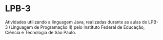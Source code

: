 # LPB-3
Atividades utilizando a linguagem Java, realizadas durante as aulas de LPB-3 (Linguagem de Programação II) pelo Instituto Federal de Educação, Ciência e Tecnologia de São Paulo.
